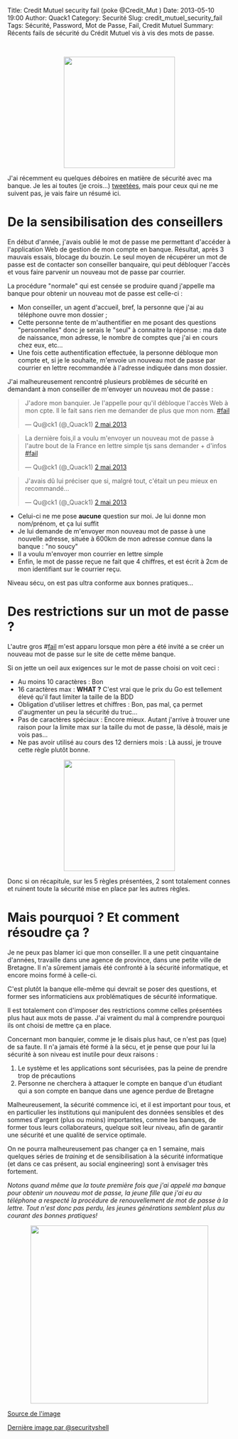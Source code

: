 Title: Credit Mutuel security fail (poke @Credit_Mut )
Date: 2013-05-10 19:00
Author: Quack1
Category: Securité
Slug: credit_mutuel_security_fail
Tags: Sécurité, Password, Mot de Passe, Fail, Credit Mutuel
Summary: Récents fails de sécurité du Crédit Mutuel vis à vis des mots de passe.

&nbsp;
<div align=center><img src="static/upload/i_can_haz_security.png" height="250" align=center /></div>

J'ai récemment eu quelques déboires en matière de sécurité avec ma banque. Je les ai toutes (je crois...) [tweetées](https://twitter.com/_Quack1 "Twitter @_Quack1"), mais pour ceux qui ne me suivent pas, je vais faire un résumé ici.

# De la sensibilisation des conseillers

En début d'année, j'avais oublié le mot de passe me permettant d'accéder à l'application Web de gestion de mon compte en banque. Résultat, après 3 mauvais essais, blocage du bouzin. Le seul moyen de récupérer un mot de passe est de contacter son conseiller banquaire, qui peut débloquer l'accès et vous faire parvenir un nouveau mot de passe par courrier.

La procédure "normale" qui est censée se produire quand j'appelle ma banque pour obtenir un nouveau mot de passe est celle-ci : 

- Mon conseiller, un agent d'accueil, bref, la personne que j'ai au téléphone ouvre mon dossier ;
- Cette personne tente de m'authentifier en me posant des questions "personnelles" donc je serais le "seul" à connaitre la réponse : ma date de naissance, mon adresse, le nombre de comptes que j'ai en cours chez eux, etc...
- Une fois cette authentification effectuée, la personne débloque mon compte et, si je le souhaite, m'envoie un nouveau mot de passe par courrier en lettre recommandée à l'adresse indiquée dans mon dossier.

J'ai malheureusement rencontré plusieurs problèmes de sécurité en demandant à mon conseiller de m'envoyer un nouveau mot de passe : 

<blockquote class="twitter-tweet" lang="fr"><p>J'adore mon banquier. Je l'appelle pour qu'il débloque l'accès Web à mon cpte. Il le fait sans rien me demander de plus que mon nom. <a href="https://twitter.com/search/%23fail">#fail</a></p>&mdash; Qu@ck1 (@_Quack1) <a href="https://twitter.com/_Quack1/status/329980404582977536">2 mai 2013</a></blockquote>
<blockquote class="twitter-tweet" lang="fr"><p>La dernière fois,il a voulu m'envoyer un nouveau mot de passe à l'autre bout de la France en lettre simple tjs sans demander + d'infos <a href="https://twitter.com/search/%23fail">#fail</a></p>&mdash; Qu@ck1 (@_Quack1) <a href="https://twitter.com/_Quack1/status/329980674205442049">2 mai 2013</a></blockquote>
<blockquote class="twitter-tweet" lang="fr"><p>J'avais dû lui préciser que si, malgré tout, c'était un peu mieux en recommandé…</p>&mdash; Qu@ck1 (@_Quack1) <a href="https://twitter.com/_Quack1/status/329980750487236608">2 mai 2013</a></blockquote>
<script async src="//platform.twitter.com/widgets.js" charset="utf-8"></script>

- Celui-ci ne me pose **aucune** question sur moi. Je lui donne mon nom/prénom, et ça lui suffit
- Je lui demande de m'envoyer mon nouveau mot de passe à une nouvelle adresse, située à 600km de mon adresse connue dans la banque : "no soucy"
- Il a voulu m'envoyer mon courrier en lettre simple
- Enfin, le mot de passe reçue ne fait que 4 chiffres, et est écrit à 2cm de mon identifiant sur le courrier reçu.

Niveau sécu, on est pas ultra conforme aux bonnes pratiques...

# Des restrictions sur un mot de passe ?

L'autre gros #[fail](/tags/fail.html) m'est apparu lorsque mon père a été invité a se créer un nouveau mot de passe sur le site de cette même banque.

Si on jette un oeil aux exigences sur le mot de passe choisi on voit ceci :

- Au moins 10 caractères : Bon
- 16 caractères max : **WHAT ?** C'est vrai que le prix du Go est tellement élevé qu'il faut limiter la taille de la BDD
- Obligation d'utiliser lettres et chiffres : Bon, pas mal, ça permet d'augmenter un peu la sécurité du truc...
- Pas de caractères spéciaux : Encore mieux. Autant j'arrive à trouver une raison pour la limite max sur la taille du mot de passe, là désolé, mais je vois pas...
- Ne pas avoir utilisé au cours des 12 derniers mois : Là aussi, je trouve cette règle plutôt bonne.

<div align=center><a href="static/upload/passwd_cmb.jpeg"><img src="static/upload/passwd_cmb.jpeg" height="250" align="center"/></a></div>

Donc si on récapitule, sur les 5 règles présentées, 2 sont totalement connes et ruinent toute la sécurité mise en place par les autres règles.

# Mais pourquoi ? Et comment résoudre ça ?

Je ne peux pas blamer ici que mon conseiller. Il a une petit cinquantaine d'années, travaille dans une agence de province, dans une petite ville de Bretagne. Il n'a sûrement jamais été confronté à la sécurité informatique, et encore moins formé à celle-ci.

C'est plutôt la banque elle-même qui devrait se poser des questions, et former ses informaticiens aux problématiques de sécurité informatique.

Il est totalement con d'imposer des restrictions comme celles présentées plus haut aux mots de passe. J'ai vraiment du mal à comprendre pourquoi ils ont choisi de mettre ça en place.

Concernant mon banquier, comme je le disais plus haut, ce n'est pas (que) de sa faute. Il n'a jamais été formé à la sécu, et je pense que pour lui la sécurité à son niveau est inutile pour deux raisons : 

1. Le système et les applications sont sécurisées, pas la peine de prendre trop de précautions
2. Personne ne cherchera à attaquer le compte en banque d'un étudiant qui a son compte en banque dans une agence perdue de Bretagne

Malheureusement, la sécurité commence ici, et il est important pour tous, et en particulier les institutions qui manipulent des données sensibles et des sommes d'argent (plus ou moins) importantes, comme les banques, de former tous leurs collaborateurs, quelque soit leur niveau, afin de garantir une sécurité et une qualité de service optimale.

On ne pourra malheureusement pas changer ça en 1 semaine, mais quelques séries de _training_ et de sensibilisation à la sécurité informatique (et dans ce cas présent, au social engineering) sont à envisager très fortement.

_Notons quand même que la toute première fois que j'ai appelé ma banque pour obtenir un nouveau mot de passe, la jeune fille que j'ai eu au téléphone a respecté la procédure de renouvellement de mot de passe à la lettre. Tout n'est donc pas perdu, les jeunes générations semblent plus au courant des bonnes pratiques!_

<div align=center><a href="https://pbs.twimg.com/media/BJCWq33CQAA55EC.jpg:large"><img src="https://pbs.twimg.com/media/BJCWq33CQAA55EC.jpg:large" height="400" align="center"/></a></div>


[Source de l'image](http://i.chzbgr.com/completestore/2009/2/11/128788721115436058.jpg)

[Dernière image par @securityshell](https://twitter.com/securityshell/status/328928436087308288/photo/1)